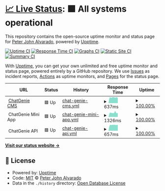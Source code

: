 # [📈 Live Status](https://redjoker011.github.io/cg-upptime-monitoring): <!--live status--> **🟩 All systems operational**

This repository contains the open-source uptime monitor and status page for [Peter John Alvarado](https://redjoker011.github.io/cg-upptime-monitoring), powered by [Upptime](https://github.com/upptime/upptime).

[![Uptime CI](https://github.com/koj-co/upptime/workflows/Uptime%20CI/badge.svg)](https://github.com/koj-co/upptime/actions?query=workflow%3A%22Uptime+CI%22)
[![Response Time CI](https://github.com/koj-co/upptime/workflows/Response%20Time%20CI/badge.svg)](https://github.com/koj-co/upptime/actions?query=workflow%3A%22Response+Time+CI%22)
[![Graphs CI](https://github.com/koj-co/upptime/workflows/Graphs%20CI/badge.svg)](https://github.com/koj-co/upptime/actions?query=workflow%3A%22Graphs+CI%22)
[![Static Site CI](https://github.com/koj-co/upptime/workflows/Static%20Site%20CI/badge.svg)](https://github.com/koj-co/upptime/actions?query=workflow%3A%22Static+Site+CI%22)
[![Summary CI](https://github.com/koj-co/upptime/workflows/Summary%20CI/badge.svg)](https://github.com/koj-co/upptime/actions?query=workflow%3A%22Summary+CI%22)

With [Upptime](https://upptime.js.org), you can get your own unlimited and free uptime monitor and status page, powered entirely by a GitHub repository. We use [Issues](https://github.com/redjoker011/cg-upptime-monitoring/issues) as incident reports, [Actions](https://github.com/redjoker011/cg-upptime-monitoring/actions) as uptime monitors, and [Pages](https://redjoker011.github.io/cg-upptime-monitoring) for the status page.

<!--start: status pages-->
<!-- This summary is generated by Upptime (https://github.com/upptime/upptime) -->
<!-- Do not edit this manually, your changes will be overwritten -->
<!-- prettier-ignore -->
| URL | Status | History | Response Time | Uptime |
| --- | ------ | ------- | ------------- | ------ |
| <img alt="" src="https://favicons.githubusercontent.com/www.chatgenie.ph" height="13"> [ChatGenie CMS](https://www.chatgenie.ph) | 🟩 Up | [chat-genie-cms.yml](https://github.com/redjoker011/cg-upptime-monitoring/commits/HEAD/history/chat-genie-cms.yml) | <details><summary><img alt="Response time graph" src="./graphs/chat-genie-cms/response-time-week.png" height="20"> 637ms</summary><br><a href="https://redjoker011.github.io/cg-upptime-monitoring/history/chat-genie-cms"><img alt="Response time 687" src="https://img.shields.io/endpoint?url=https%3A%2F%2Fraw.githubusercontent.com%2Fredjoker011%2Fcg-upptime-monitoring%2FHEAD%2Fapi%2Fchat-genie-cms%2Fresponse-time.json"></a><br><a href="https://redjoker011.github.io/cg-upptime-monitoring/history/chat-genie-cms"><img alt="24-hour response time 579" src="https://img.shields.io/endpoint?url=https%3A%2F%2Fraw.githubusercontent.com%2Fredjoker011%2Fcg-upptime-monitoring%2FHEAD%2Fapi%2Fchat-genie-cms%2Fresponse-time-day.json"></a><br><a href="https://redjoker011.github.io/cg-upptime-monitoring/history/chat-genie-cms"><img alt="7-day response time 637" src="https://img.shields.io/endpoint?url=https%3A%2F%2Fraw.githubusercontent.com%2Fredjoker011%2Fcg-upptime-monitoring%2FHEAD%2Fapi%2Fchat-genie-cms%2Fresponse-time-week.json"></a><br><a href="https://redjoker011.github.io/cg-upptime-monitoring/history/chat-genie-cms"><img alt="30-day response time 698" src="https://img.shields.io/endpoint?url=https%3A%2F%2Fraw.githubusercontent.com%2Fredjoker011%2Fcg-upptime-monitoring%2FHEAD%2Fapi%2Fchat-genie-cms%2Fresponse-time-month.json"></a><br><a href="https://redjoker011.github.io/cg-upptime-monitoring/history/chat-genie-cms"><img alt="1-year response time 687" src="https://img.shields.io/endpoint?url=https%3A%2F%2Fraw.githubusercontent.com%2Fredjoker011%2Fcg-upptime-monitoring%2FHEAD%2Fapi%2Fchat-genie-cms%2Fresponse-time-year.json"></a></details> | <details><summary><a href="https://redjoker011.github.io/cg-upptime-monitoring/history/chat-genie-cms">100.00%</a></summary><a href="https://redjoker011.github.io/cg-upptime-monitoring/history/chat-genie-cms"><img alt="All-time uptime 99.88%" src="https://img.shields.io/endpoint?url=https%3A%2F%2Fraw.githubusercontent.com%2Fredjoker011%2Fcg-upptime-monitoring%2FHEAD%2Fapi%2Fchat-genie-cms%2Fuptime.json"></a><br><a href="https://redjoker011.github.io/cg-upptime-monitoring/history/chat-genie-cms"><img alt="24-hour uptime 100.00%" src="https://img.shields.io/endpoint?url=https%3A%2F%2Fraw.githubusercontent.com%2Fredjoker011%2Fcg-upptime-monitoring%2FHEAD%2Fapi%2Fchat-genie-cms%2Fuptime-day.json"></a><br><a href="https://redjoker011.github.io/cg-upptime-monitoring/history/chat-genie-cms"><img alt="7-day uptime 100.00%" src="https://img.shields.io/endpoint?url=https%3A%2F%2Fraw.githubusercontent.com%2Fredjoker011%2Fcg-upptime-monitoring%2FHEAD%2Fapi%2Fchat-genie-cms%2Fuptime-week.json"></a><br><a href="https://redjoker011.github.io/cg-upptime-monitoring/history/chat-genie-cms"><img alt="30-day uptime 100.00%" src="https://img.shields.io/endpoint?url=https%3A%2F%2Fraw.githubusercontent.com%2Fredjoker011%2Fcg-upptime-monitoring%2FHEAD%2Fapi%2Fchat-genie-cms%2Fuptime-month.json"></a><br><a href="https://redjoker011.github.io/cg-upptime-monitoring/history/chat-genie-cms"><img alt="1-year uptime 99.88%" src="https://img.shields.io/endpoint?url=https%3A%2F%2Fraw.githubusercontent.com%2Fredjoker011%2Fcg-upptime-monitoring%2FHEAD%2Fapi%2Fchat-genie-cms%2Fuptime-year.json"></a></details>
| <img alt="" src="https://favicons.githubusercontent.com/null" height="13"> ChatGenie Mini App | 🟩 Up | [chat-genie-mini-app.yml](https://github.com/redjoker011/cg-upptime-monitoring/commits/HEAD/history/chat-genie-mini-app.yml) | <details><summary><img alt="Response time graph" src="./graphs/chat-genie-mini-app/response-time-week.png" height="20"> 1326ms</summary><br><a href="https://redjoker011.github.io/cg-upptime-monitoring/history/chat-genie-mini-app"><img alt="Response time 1298" src="https://img.shields.io/endpoint?url=https%3A%2F%2Fraw.githubusercontent.com%2Fredjoker011%2Fcg-upptime-monitoring%2FHEAD%2Fapi%2Fchat-genie-mini-app%2Fresponse-time.json"></a><br><a href="https://redjoker011.github.io/cg-upptime-monitoring/history/chat-genie-mini-app"><img alt="24-hour response time 1210" src="https://img.shields.io/endpoint?url=https%3A%2F%2Fraw.githubusercontent.com%2Fredjoker011%2Fcg-upptime-monitoring%2FHEAD%2Fapi%2Fchat-genie-mini-app%2Fresponse-time-day.json"></a><br><a href="https://redjoker011.github.io/cg-upptime-monitoring/history/chat-genie-mini-app"><img alt="7-day response time 1326" src="https://img.shields.io/endpoint?url=https%3A%2F%2Fraw.githubusercontent.com%2Fredjoker011%2Fcg-upptime-monitoring%2FHEAD%2Fapi%2Fchat-genie-mini-app%2Fresponse-time-week.json"></a><br><a href="https://redjoker011.github.io/cg-upptime-monitoring/history/chat-genie-mini-app"><img alt="30-day response time 1942" src="https://img.shields.io/endpoint?url=https%3A%2F%2Fraw.githubusercontent.com%2Fredjoker011%2Fcg-upptime-monitoring%2FHEAD%2Fapi%2Fchat-genie-mini-app%2Fresponse-time-month.json"></a><br><a href="https://redjoker011.github.io/cg-upptime-monitoring/history/chat-genie-mini-app"><img alt="1-year response time 1298" src="https://img.shields.io/endpoint?url=https%3A%2F%2Fraw.githubusercontent.com%2Fredjoker011%2Fcg-upptime-monitoring%2FHEAD%2Fapi%2Fchat-genie-mini-app%2Fresponse-time-year.json"></a></details> | <details><summary><a href="https://redjoker011.github.io/cg-upptime-monitoring/history/chat-genie-mini-app">100.00%</a></summary><a href="https://redjoker011.github.io/cg-upptime-monitoring/history/chat-genie-mini-app"><img alt="All-time uptime 99.90%" src="https://img.shields.io/endpoint?url=https%3A%2F%2Fraw.githubusercontent.com%2Fredjoker011%2Fcg-upptime-monitoring%2FHEAD%2Fapi%2Fchat-genie-mini-app%2Fuptime.json"></a><br><a href="https://redjoker011.github.io/cg-upptime-monitoring/history/chat-genie-mini-app"><img alt="24-hour uptime 100.00%" src="https://img.shields.io/endpoint?url=https%3A%2F%2Fraw.githubusercontent.com%2Fredjoker011%2Fcg-upptime-monitoring%2FHEAD%2Fapi%2Fchat-genie-mini-app%2Fuptime-day.json"></a><br><a href="https://redjoker011.github.io/cg-upptime-monitoring/history/chat-genie-mini-app"><img alt="7-day uptime 100.00%" src="https://img.shields.io/endpoint?url=https%3A%2F%2Fraw.githubusercontent.com%2Fredjoker011%2Fcg-upptime-monitoring%2FHEAD%2Fapi%2Fchat-genie-mini-app%2Fuptime-week.json"></a><br><a href="https://redjoker011.github.io/cg-upptime-monitoring/history/chat-genie-mini-app"><img alt="30-day uptime 99.73%" src="https://img.shields.io/endpoint?url=https%3A%2F%2Fraw.githubusercontent.com%2Fredjoker011%2Fcg-upptime-monitoring%2FHEAD%2Fapi%2Fchat-genie-mini-app%2Fuptime-month.json"></a><br><a href="https://redjoker011.github.io/cg-upptime-monitoring/history/chat-genie-mini-app"><img alt="1-year uptime 99.90%" src="https://img.shields.io/endpoint?url=https%3A%2F%2Fraw.githubusercontent.com%2Fredjoker011%2Fcg-upptime-monitoring%2FHEAD%2Fapi%2Fchat-genie-mini-app%2Fuptime-year.json"></a></details>
| <img alt="" src="https://favicons.githubusercontent.com/null" height="13"> ChatGenie API | 🟩 Up | [chat-genie-api.yml](https://github.com/redjoker011/cg-upptime-monitoring/commits/HEAD/history/chat-genie-api.yml) | <details><summary><img alt="Response time graph" src="./graphs/chat-genie-api/response-time-week.png" height="20"> 657ms</summary><br><a href="https://redjoker011.github.io/cg-upptime-monitoring/history/chat-genie-api"><img alt="Response time 661" src="https://img.shields.io/endpoint?url=https%3A%2F%2Fraw.githubusercontent.com%2Fredjoker011%2Fcg-upptime-monitoring%2FHEAD%2Fapi%2Fchat-genie-api%2Fresponse-time.json"></a><br><a href="https://redjoker011.github.io/cg-upptime-monitoring/history/chat-genie-api"><img alt="24-hour response time 666" src="https://img.shields.io/endpoint?url=https%3A%2F%2Fraw.githubusercontent.com%2Fredjoker011%2Fcg-upptime-monitoring%2FHEAD%2Fapi%2Fchat-genie-api%2Fresponse-time-day.json"></a><br><a href="https://redjoker011.github.io/cg-upptime-monitoring/history/chat-genie-api"><img alt="7-day response time 657" src="https://img.shields.io/endpoint?url=https%3A%2F%2Fraw.githubusercontent.com%2Fredjoker011%2Fcg-upptime-monitoring%2FHEAD%2Fapi%2Fchat-genie-api%2Fresponse-time-week.json"></a><br><a href="https://redjoker011.github.io/cg-upptime-monitoring/history/chat-genie-api"><img alt="30-day response time 647" src="https://img.shields.io/endpoint?url=https%3A%2F%2Fraw.githubusercontent.com%2Fredjoker011%2Fcg-upptime-monitoring%2FHEAD%2Fapi%2Fchat-genie-api%2Fresponse-time-month.json"></a><br><a href="https://redjoker011.github.io/cg-upptime-monitoring/history/chat-genie-api"><img alt="1-year response time 661" src="https://img.shields.io/endpoint?url=https%3A%2F%2Fraw.githubusercontent.com%2Fredjoker011%2Fcg-upptime-monitoring%2FHEAD%2Fapi%2Fchat-genie-api%2Fresponse-time-year.json"></a></details> | <details><summary><a href="https://redjoker011.github.io/cg-upptime-monitoring/history/chat-genie-api">100.00%</a></summary><a href="https://redjoker011.github.io/cg-upptime-monitoring/history/chat-genie-api"><img alt="All-time uptime 98.38%" src="https://img.shields.io/endpoint?url=https%3A%2F%2Fraw.githubusercontent.com%2Fredjoker011%2Fcg-upptime-monitoring%2FHEAD%2Fapi%2Fchat-genie-api%2Fuptime.json"></a><br><a href="https://redjoker011.github.io/cg-upptime-monitoring/history/chat-genie-api"><img alt="24-hour uptime 100.00%" src="https://img.shields.io/endpoint?url=https%3A%2F%2Fraw.githubusercontent.com%2Fredjoker011%2Fcg-upptime-monitoring%2FHEAD%2Fapi%2Fchat-genie-api%2Fuptime-day.json"></a><br><a href="https://redjoker011.github.io/cg-upptime-monitoring/history/chat-genie-api"><img alt="7-day uptime 100.00%" src="https://img.shields.io/endpoint?url=https%3A%2F%2Fraw.githubusercontent.com%2Fredjoker011%2Fcg-upptime-monitoring%2FHEAD%2Fapi%2Fchat-genie-api%2Fuptime-week.json"></a><br><a href="https://redjoker011.github.io/cg-upptime-monitoring/history/chat-genie-api"><img alt="30-day uptime 100.00%" src="https://img.shields.io/endpoint?url=https%3A%2F%2Fraw.githubusercontent.com%2Fredjoker011%2Fcg-upptime-monitoring%2FHEAD%2Fapi%2Fchat-genie-api%2Fuptime-month.json"></a><br><a href="https://redjoker011.github.io/cg-upptime-monitoring/history/chat-genie-api"><img alt="1-year uptime 98.38%" src="https://img.shields.io/endpoint?url=https%3A%2F%2Fraw.githubusercontent.com%2Fredjoker011%2Fcg-upptime-monitoring%2FHEAD%2Fapi%2Fchat-genie-api%2Fuptime-year.json"></a></details>

<!--end: status pages-->

[**Visit our status website →**](https://redjoker011.github.io/cg-upptime-monitoring)

## 📄 License

- Powered by: [Upptime](https://github.com/upptime/upptime)
- Code: [MIT](./LICENSE) © [Peter John Alvarado](https://redjoker011.github.io/cg-upptime-monitoring)
- Data in the `./history` directory: [Open Database License](https://opendatacommons.org/licenses/odbl/1-0/)
